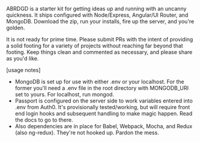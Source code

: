 ABRDGD is a starter kit for getting ideas up and running with an uncanny quickness. It ships configured with Node/Express, Angular/UI Router, and MongoDB. Download the zip, run your installs, fire up the server, and you're golden.

It is not ready for prime time. Please submit PRs with the intent of providing a solid footing for a variety of projects without reaching far beyond that footing. Keep things clean and commented as necessary, and please share as you'd like.

[usage notes]
* MongoDB is set up for use with either .env or your localhost. For the former you'll need a .env file in the root directory with MONGODB_URI set to yours. For localhost, run mongod.
* Passport is configured on the server side to work variables entered into .env from Auth0. It's provisionally tested/working, but will require front end login hooks and subsequent handling to make magic happen. Read the docs to go to there.
* Also dependencies are in place for Babel, Webpack, Mocha, and Redux (also ng-redux). They're not hooked up. Pardon the mess.
